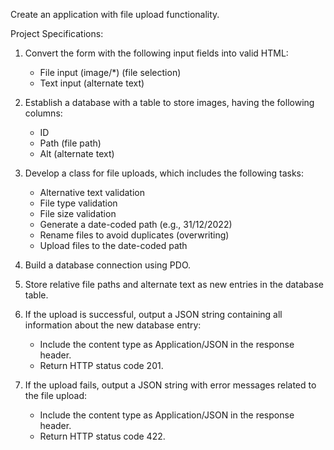 Create an application with file upload functionality.

Project Specifications:

1. Convert the form with the following input fields into valid HTML:
    - File input (image/*) (file selection)
    - Text input (alternate text)

2. Establish a database with a table to store images, having the following columns:
    - ID
    - Path (file path)
    - Alt (alternate text)

3. Develop a class for file uploads, which includes the following tasks:
    - Alternative text validation
    - File type validation
    - File size validation
    - Generate a date-coded path (e.g., 31/12/2022)
    - Rename files to avoid duplicates (overwriting)
    - Upload files to the date-coded path

4. Build a database connection using PDO.

5. Store relative file paths and alternate text as new entries in the database table.

6. If the upload is successful, output a JSON string containing all information about the new database entry:
    - Include the content type as Application/JSON in the response header.
    - Return HTTP status code 201.

7. If the upload fails, output a JSON string with error messages related to the file upload:
    - Include the content type as Application/JSON in the response header.
    - Return HTTP status code 422.
